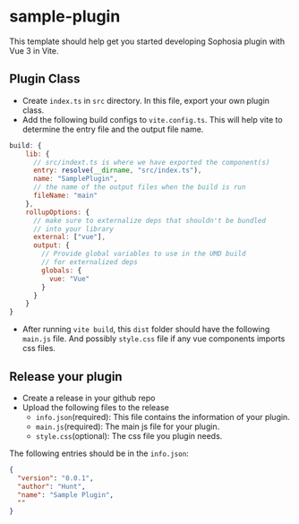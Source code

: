 # sample-plugin

This template should help get you started developing Sophosia plugin with Vue 3 in Vite.

## Plugin Class

- Create `index.ts` in `src` directory. In this file, export your own plugin class.
- Add the following build configs to `vite.config.ts`. This will help vite to determine the entry file and the output file name.

```js
build: {
    lib: {
      // src/indext.ts is where we have exported the component(s)
      entry: resolve(__dirname, "src/index.ts"),
      name: "SamplePlugin",
      // the name of the output files when the build is run
      fileName: "main"
    },
    rollupOptions: {
      // make sure to externalize deps that shouldn't be bundled
      // into your library
      external: ["vue"],
      output: {
        // Provide global variables to use in the UMD build
        // for externalized deps
        globals: {
          vue: "Vue"
        }
      }
    }
}
```

- After running `vite build`, this `dist` folder should have the following `main.js` file. And possibly `style.css` file if any vue components imports css files.

## Release your plugin

- Create a release in your github repo
- Upload the following files to the release
  - `info.json`(required): This file contains the information of your plugin.
  - `main.js`(required): The main js file for your plugin.
  - `style.css`(optional): The css file you plugin needs.

The following entries should be in the `info.json`:

```json
{
  "version": "0.0.1",
  "author": "Hunt",
  "name": "Sample Plugin",
  ""
}
```
